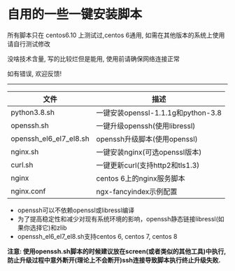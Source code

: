 自用的一些一键安装脚本
===========================
所有脚本只在 centos6.10 上测试过,centos 6通用, 如需在其他版本的系统上使用请自行测试修改

没啥技术含量, 写的比较烂但是能用, 使用前请确保网络连接正常

如有错误, 欢迎反馈!
****
|文件|描述|
|---|---
|python3.8.sh|一键安装openssl-1.1.1g和python-3.8
|openssh.sh|一键升级openssh(使用libressl)
|openssh_el6_el7_el8.sh|openssh升级脚本(使用openssl)
|nginx.sh|一键安装nginx(可选openssl版本)
|curl.sh|一键更新curl(支持http2和tls1.3)
|nginx|centos 6上的nginx服务脚本
|nginx.conf|ngx-fancyindex示例配置


* openssh可以不依赖openssl或libressl编译
* 为了提高稳定性和减少对现有系统环境的影响，openssh静态链接libressl(如果你选择它)和zlib
* openssh_el6_el7_el8.sh支持centos 6, centos 7, centos 8

**注意: 使用openssh.sh脚本的时候建议放在screen(或者类似的其他工具)中执行, 防止升级过程中意外断开(理论上不会断开)ssh连接导致脚本执行终止升级失败.**
